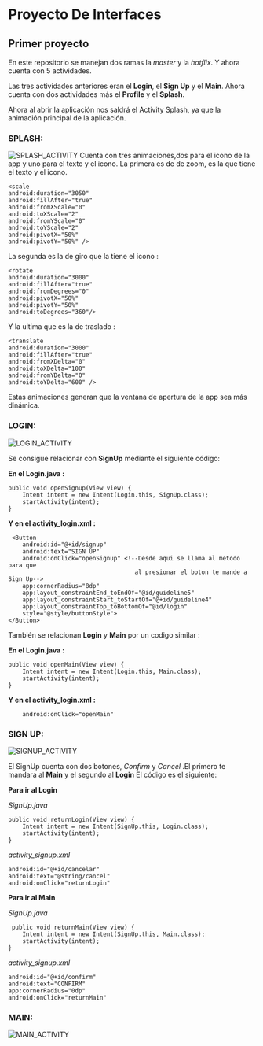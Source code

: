 # Proyecto De Interfaces

## Primer proyecto 

En este repositorio se manejan dos ramas la *master* y la *hotflix*. Y ahora cuenta con 5 actividades.

Las tres actividades anteriores eran el **Login**, el **Sign Up** y el **Main**.
Ahora cuenta con dos actividades más el **Profile** y el **Splash**.

Ahora al abrir la aplicación nos saldrá el Activity Splash, ya que la animación principal de la aplicación.
### SPLASH:
![SPLASH_ACTIVITY]()
Cuenta con tres animaciones,dos para el icono de la app y uno para el texto y el icono.
La primera es de de zoom, es la que tiene el texto y el icono.

    <scale
    android:duration="3050"
    android:fillAfter="true"
    android:fromXScale="0"
    android:toXScale="2"
    android:fromYScale="0"
    android:toYScale="2"
    android:pivotX="50%"
    android:pivotY="50%" />

La segunda es la de giro que la tiene el icono :

    <rotate
    android:duration="3000"
    android:fillAfter="true"
    android:fromDegrees="0"
    android:pivotX="50%"
    android:pivotY="50%"
    android:toDegrees="360"/>

Y la ultima que es la de traslado :

    <translate
    android:duration="3000"
    android:fillAfter="true"
    android:fromXDelta="0"
    android:toXDelta="100"
    android:fromYDelta="0"
    android:toYDelta="600" />

Estas animaciones generan que la ventana de apertura de la app sea más dinámica.


### LOGIN:

![LOGIN_ACTIVITY](img/Login.png)

Se consigue relacionar con **SignUp** mediante el siguiente código:

**En el Login.java :**

    public void openSignup(View view) {
        Intent intent = new Intent(Login.this, SignUp.class);
        startActivity(intent);
    }

**Y en el activity_login.xml :**

     <Button
        android:id="@+id/signup"
        android:text="SIGN UP"
        android:onClick="openSignup" <!--Desde aqui se llama al metodo para que
                                        al presionar el boton te mande a Sign Up-->
        app:cornerRadius="8dp"
        app:layout_constraintEnd_toEndOf="@id/guideline5"
        app:layout_constraintStart_toStartOf="@+id/guideline4"
        app:layout_constraintTop_toBottomOf="@id/login"
        style="@style/buttonStyle">
    </Button>



También se relacionan **Login** y **Main** por un codigo similar :

**En el Login.java :**

    public void openMain(View view) {
        Intent intent = new Intent(Login.this, Main.class);
        startActivity(intent);
    }

**Y en el activity_login.xml :**

        android:onClick="openMain"


### SIGN UP:

![SIGNUP_ACTIVITY](img/SignUp.png)

El SignUp cuenta con dos botones, *Confirm* y *Cancel* .El primero te mandara al **Main** y el segundo al **Login**
El código es el siguiente:

**Para ir al Login**

*SignUp.java*
        
    public void returnLogin(View view) {
        Intent intent = new Intent(SignUp.this, Login.class);
        startActivity(intent);
    }
    
*activity_signup.xml*
    
    android:id="@+id/cancelar"
    android:text="@string/cancel"
    android:onClick="returnLogin"

**Para ir al Main**

*SignUp.java*

     public void returnMain(View view) {
        Intent intent = new Intent(SignUp.this, Main.class);
        startActivity(intent);
    }

*activity_signup.xml*

    android:id="@+id/confirm"
    android:text="CONFIRM"
    app:cornerRadius="0dp"
    android:onClick="returnMain"


### MAIN:

![MAIN_ACTIVITY](img/Main.png)


